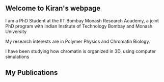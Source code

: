 ## Welcome to Kiran's webpage

I am a PhD Student at the IIT Bombay Monash Research Academy, a joint PhD program with Indian Institute of Technology Bombay and Monash University

My research interests are in Polymer Physics and Chromatin Biology.

I have been studying how chromatin is organized in 3D, using computer simulations

## My Publications



